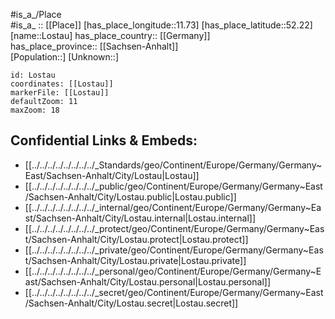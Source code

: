 ﻿---
location: [52.22,11.73] 
mapzoom: [7,12] 
mapmarker: city 
type: City
tags:
- geo/City


SpocWebEntityId: 32102
isDeleted: false
confidential: public

---
#is_a_/Place  
#is_a_ :: [[Place]] 
[has_place_longitude::11.73] 
[has_place_latitude::52.22] 
[name::Lostau] 
has_place_country:: [[Germany]]  
has_place_province:: [[Sachsen-Anhalt]]  
[Population::] 
[Unknown::] 


```leaflet
id: Lostau
coordinates: [[Lostau]] 
markerFile: [[Lostau]] 
defaultZoom: 11 
maxZoom: 18
```


## Confidential Links & Embeds: 
- [[../../../../../../../../_Standards/geo/Continent/Europe/Germany/Germany~East/Sachsen-Anhalt/City/Lostau|Lostau]] 
- [[../../../../../../../../_public/geo/Continent/Europe/Germany/Germany~East/Sachsen-Anhalt/City/Lostau.public|Lostau.public]] 
- [[../../../../../../../../_internal/geo/Continent/Europe/Germany/Germany~East/Sachsen-Anhalt/City/Lostau.internal|Lostau.internal]] 
- [[../../../../../../../../_protect/geo/Continent/Europe/Germany/Germany~East/Sachsen-Anhalt/City/Lostau.protect|Lostau.protect]] 
- [[../../../../../../../../_private/geo/Continent/Europe/Germany/Germany~East/Sachsen-Anhalt/City/Lostau.private|Lostau.private]] 
- [[../../../../../../../../_personal/geo/Continent/Europe/Germany/Germany~East/Sachsen-Anhalt/City/Lostau.personal|Lostau.personal]] 
- [[../../../../../../../../_secret/geo/Continent/Europe/Germany/Germany~East/Sachsen-Anhalt/City/Lostau.secret|Lostau.secret]] 
